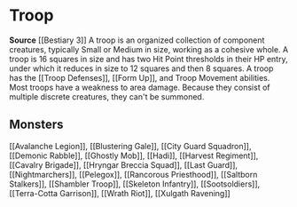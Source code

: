 ﻿---
id: '367'
name: Troop
rarity: Common
source: '[[DATABASE/source/Bestiary 3|Bestiary 3]]'
trait:
- Troop
type: Trait

---
# Troop

**Source** [[Bestiary 3]]
A troop is an organized collection of component creatures, typically Small or Medium in size, working as a cohesive whole. A troop is 16 squares in size and has two Hit Point thresholds in their HP entry, under which it reduces in size to 12 squares and then 8 squares. A troop has the [[Troop Defenses]], [[Form Up]], and Troop Movement abilities. Most troops have a weakness to area damage. Because they consist of multiple discrete creatures, they can't be summoned.

## Monsters

[[Avalanche Legion]], [[Blustering Gale]], [[City Guard Squadron]], [[Demonic Rabble]], [[Ghostly Mob]], [[Hadi]], [[Harvest Regiment]], [[Cavalry Brigade]], [[Hryngar Breccia Squad]], [[Last Guard]], [[Nightmarchers]], [[Pelegox]], [[Rancorous Priesthood]], [[Saltborn Stalkers]], [[Shambler Troop]], [[Skeleton Infantry]], [[Sootsoldiers]], [[Terra-Cotta Garrison]], [[Wrath Riot]], [[Xulgath Ravening]]